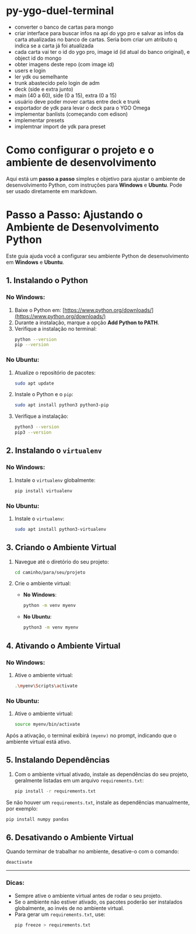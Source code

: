 # py-ygo-duel-terminal

 
- converter o banco de cartas para mongo
- criar interface para buscar infos na api do ygo pro e salvar as infos da carta atualizadas no banco de cartas. Seria bom criar um atributo q indica se a carta já foi atualizada
- cada carta vai ter o id do ygo pro, image id (id atual do banco original), e object id do mongo
- obter imagens deste repo (com image id)
- users e login
- ler ydk ou semelhante
- trunk abastecido pelo login de adm
- deck (side e extra junto)
- main (40 a 60), side (0 a 15), extra (0 a 15)
- usuário deve poder mover cartas entre deck e trunk
- exportador de ydk para levar o deck para o YGO Omega
- implementar banlists (começando com edison)
- implementar presets
- implemtnar import de ydk para preset


# Como configurar o projeto e o ambiente de desenvolvimento



Aqui está um **passo a passo** simples e objetivo para ajustar o ambiente de desenvolvimento Python, com instruções para **Windows** e **Ubuntu**. Pode ser usado diretamente em markdown.

# Passo a Passo: Ajustando o Ambiente de Desenvolvimento Python

Este guia ajuda você a configurar seu ambiente Python de desenvolvimento em **Windows** e **Ubuntu**.

## 1. Instalando o Python

### No **Windows**:
1. Baixe o Python em: [https://www.python.org/downloads/](https://www.python.org/downloads/)
2. Durante a instalação, marque a opção **Add Python to PATH**.
3. Verifique a instalação no terminal:
   ```bash
   python --version
   pip --version
   ```

### No **Ubuntu**:
1. Atualize o repositório de pacotes:
   ```bash
   sudo apt update
   ```
2. Instale o Python e o `pip`:
   ```bash
   sudo apt install python3 python3-pip
   ```
3. Verifique a instalação:
   ```bash
   python3 --version
   pip3 --version
   ```

## 2. Instalando o `virtualenv`

### No **Windows**:
1. Instale o `virtualenv` globalmente:
   ```bash
   pip install virtualenv
   ```

### No **Ubuntu**:
1. Instale o `virtualenv`:
   ```bash
   sudo apt install python3-virtualenv
   ```

## 3. Criando o Ambiente Virtual

1. Navegue até o diretório do seu projeto:
   ```bash
   cd caminho/para/seu/projeto
   ```

2. Crie o ambiente virtual:
   - **No Windows**:
     ```bash
     python -m venv myenv
     ```
   - **No Ubuntu**:
     ```bash
     python3 -m venv myenv
     ```

## 4. Ativando o Ambiente Virtual

### No **Windows**:
1. Ative o ambiente virtual:
   ```bash
   .\myenv\Scripts\activate
   ```

### No **Ubuntu**:
1. Ative o ambiente virtual:
   ```bash
   source myenv/bin/activate
   ```

Após a ativação, o terminal exibirá `(myenv)` no prompt, indicando que o ambiente virtual está ativo.

## 5. Instalando Dependências

1. Com o ambiente virtual ativado, instale as dependências do seu projeto, geralmente listadas em um arquivo `requirements.txt`:
   ```bash
   pip install -r requirements.txt
   ```

Se não houver um `requirements.txt`, instale as dependências manualmente, por exemplo:
```bash
pip install numpy pandas
```

## 6. Desativando o Ambiente Virtual

Quando terminar de trabalhar no ambiente, desative-o com o comando:
```bash
deactivate
```

---

### Dicas:
- Sempre ative o ambiente virtual antes de rodar o seu projeto.
- Se o ambiente não estiver ativado, os pacotes poderão ser instalados globalmente, ao invés de no ambiente virtual.
- Para gerar um `requirements.txt`, use:
  ```bash
  pip freeze > requirements.txt
  ```
